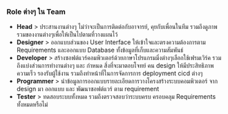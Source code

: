 ### Role ต่างๆ ใน Team
- **Head** > ประสานงานต่างๆ ไม่ว่าจะเป็นการติดต่อกับอาจารย์, คุยกับเพื่อนในทีม รวมถึงดูภาพรวมของงานต่างๆเพื่อให้เป็นไปตามที่วางแผนไว้
- **Designer** >  ออกแบบส่วนของ User Interface ให้เข้าใจและตรงความต้องการตาม Requirements และออกแบบ Database ทั้งข้อมูลที่เก็บและความสัมพันธ์
- **Developer** > สร้างซอฟต์แวร์คอมพิวเตอร์ด้วยภาษาโปรแกรมมิ่งต่างๆเลือกใช้เฟรมเวิร์ค รวมถึงแบ่งส่วนการทำงานต่างๆ และ กำหนด สิ่งที่จะมาตอบโจทย์ คน design ให้มีประสิทธิภาพ ความเร็ว รองรับผู้ใช้งาน รวมถึงทำหน้าที่ในการจัดการการ deployment cicd ต่างๆ
- **Programmer** >  นำข้อมูลการออกแบบรายละเอียดการวางโครงสร้างระบบคอมพิวเตอร์ จาก design มา ออกแบบ และ พัฒนาซอฟต์แวร์ ตาม requirement
- **Tester** > ทดสอบระบบทั้งหมด รวมถึงตรวจสอบว่าระบบครบ ครอบคลุม Requirements ทั้งหมดหรือไม่
